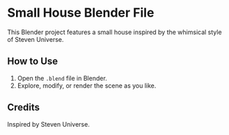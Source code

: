 # Small House Blender File

This Blender project features a small house inspired by the whimsical style of Steven Universe.

## How to Use
1. Open the `.blend` file in Blender.
2. Explore, modify, or render the scene as you like.

## Credits
Inspired by Steven Universe.
